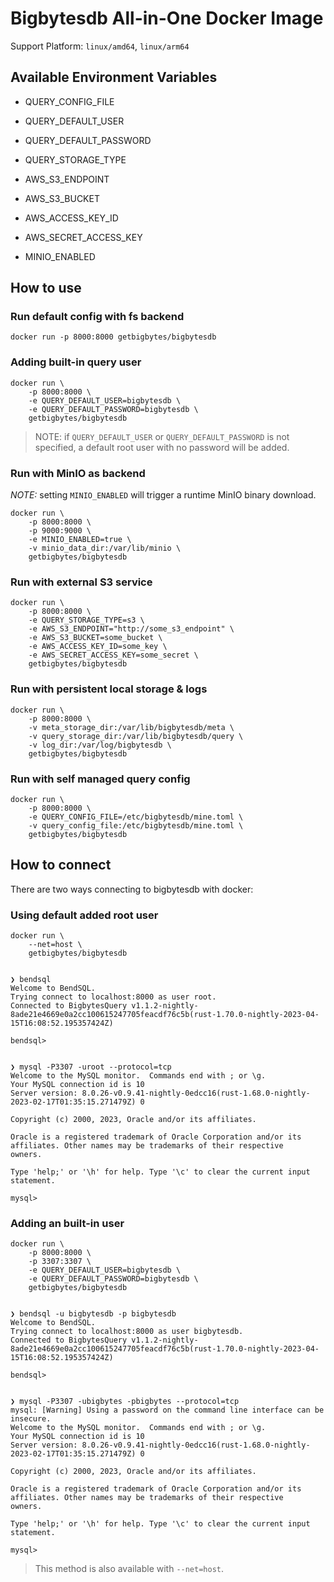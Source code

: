 # Bigbytesdb All-in-One Docker Image

Support Platform: `linux/amd64`, `linux/arm64`


## Available Environment Variables

* QUERY_CONFIG_FILE
* QUERY_DEFAULT_USER
* QUERY_DEFAULT_PASSWORD
* QUERY_STORAGE_TYPE

* AWS_S3_ENDPOINT
* AWS_S3_BUCKET
* AWS_ACCESS_KEY_ID
* AWS_SECRET_ACCESS_KEY

* MINIO_ENABLED


## How to use


### Run default config with fs backend
```
docker run -p 8000:8000 getbigbytes/bigbytesdb
```

### Adding built-in query user
```
docker run \
    -p 8000:8000 \
    -e QUERY_DEFAULT_USER=bigbytesdb \
    -e QUERY_DEFAULT_PASSWORD=bigbytesdb \
    getbigbytes/bigbytesdb
```

> NOTE:
> if `QUERY_DEFAULT_USER` or `QUERY_DEFAULT_PASSWORD` is not specified, a default root user with no password will be added.

### Run with MinIO as backend
*NOTE:* setting `MINIO_ENABLED` will trigger a runtime MinIO binary download.

```
docker run \
    -p 8000:8000 \
    -p 9000:9000 \
    -e MINIO_ENABLED=true \
    -v minio_data_dir:/var/lib/minio \
    getbigbytes/bigbytesdb
```

### Run with external S3 service

```
docker run \
    -p 8000:8000 \
    -e QUERY_STORAGE_TYPE=s3 \
    -e AWS_S3_ENDPOINT="http://some_s3_endpoint" \
    -e AWS_S3_BUCKET=some_bucket \
    -e AWS_ACCESS_KEY_ID=some_key \
    -e AWS_SECRET_ACCESS_KEY=some_secret \
    getbigbytes/bigbytesdb
```

### Run with persistent local storage & logs
```
docker run \
    -p 8000:8000 \
    -v meta_storage_dir:/var/lib/bigbytesdb/meta \
    -v query_storage_dir:/var/lib/bigbytesdb/query \
    -v log_dir:/var/log/bigbytesdb \
    getbigbytes/bigbytesdb
```

### Run with self managed query config
```
docker run \
    -p 8000:8000 \
    -e QUERY_CONFIG_FILE=/etc/bigbytesdb/mine.toml \
    -v query_config_file:/etc/bigbytesdb/mine.toml \
    getbigbytes/bigbytesdb
```


## How to connect

There are two ways connecting to bigbytesdb with docker:

### Using default added root user

```shell
docker run \
    --net=host \
    getbigbytes/bigbytesdb


❯ bendsql
Welcome to BendSQL.
Trying connect to localhost:8000 as user root.
Connected to BigbytesQuery v1.1.2-nightly-8ade21e4669e0a2cc100615247705feacdf76c5b(rust-1.70.0-nightly-2023-04-15T16:08:52.195357424Z)

bendsql>


❯ mysql -P3307 -uroot --protocol=tcp
Welcome to the MySQL monitor.  Commands end with ; or \g.
Your MySQL connection id is 10
Server version: 8.0.26-v0.9.41-nightly-0edcc16(rust-1.68.0-nightly-2023-02-17T01:35:15.271479Z) 0

Copyright (c) 2000, 2023, Oracle and/or its affiliates.

Oracle is a registered trademark of Oracle Corporation and/or its
affiliates. Other names may be trademarks of their respective
owners.

Type 'help;' or '\h' for help. Type '\c' to clear the current input statement.

mysql>
```

### Adding an built-in user

```shell
docker run \
    -p 8000:8000 \
    -p 3307:3307 \
    -e QUERY_DEFAULT_USER=bigbytesdb \
    -e QUERY_DEFAULT_PASSWORD=bigbytesdb \
    getbigbytes/bigbytesdb


❯ bendsql -u bigbytesdb -p bigbytesdb
Welcome to BendSQL.
Trying connect to localhost:8000 as user bigbytesdb.
Connected to BigbytesQuery v1.1.2-nightly-8ade21e4669e0a2cc100615247705feacdf76c5b(rust-1.70.0-nightly-2023-04-15T16:08:52.195357424Z)

bendsql>


❯ mysql -P3307 -ubigbytes -pbigbytes --protocol=tcp
mysql: [Warning] Using a password on the command line interface can be insecure.
Welcome to the MySQL monitor.  Commands end with ; or \g.
Your MySQL connection id is 10
Server version: 8.0.26-v0.9.41-nightly-0edcc16(rust-1.68.0-nightly-2023-02-17T01:35:15.271479Z) 0

Copyright (c) 2000, 2023, Oracle and/or its affiliates.

Oracle is a registered trademark of Oracle Corporation and/or its
affiliates. Other names may be trademarks of their respective
owners.

Type 'help;' or '\h' for help. Type '\c' to clear the current input statement.

mysql>
```

> This method is also available with `--net=host`.
